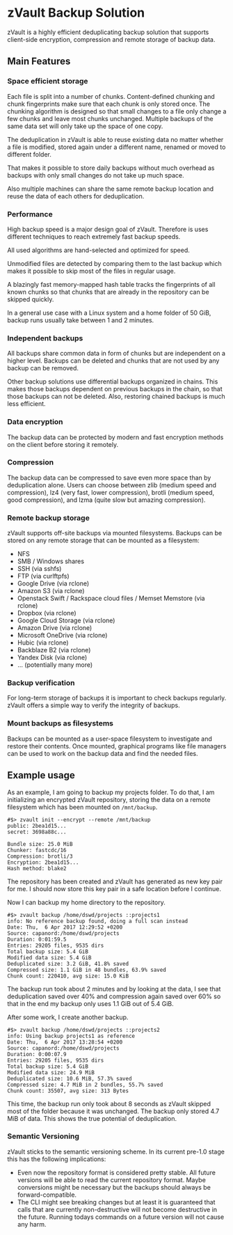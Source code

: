 # zVault Backup Solution
zVault is a highly efficient deduplicating backup solution that supports
client-side encryption, compression and remote storage of backup data.

## Main Features

### Space efficient storage
Each file is split into a number of chunks. Content-defined chunking and chunk
fingerprints make sure that each chunk is only stored once. The chunking
algorithm is designed so that small changes to a file only change a few chunks
and leave most chunks unchanged. Multiple backups of the same data set will only
take up the space of one copy.

The deduplication in zVault is able to reuse existing data no matter whether a
file is modified, stored again under a different name, renamed or moved to
different folder.

That makes it possible to store daily backups without much overhead as backups
with only small changes do not take up much space.

Also multiple machines can share the same remote backup location and reuse the
data of each others for deduplication.

### Performance
High backup speed is a major design goal of zVault. Therefore is uses different
techniques to reach extremely fast backup speeds.

All used algorithms are hand-selected and optimized for speed.

Unmodified files are detected by comparing them to the last backup which makes
it possible to skip most of the files in regular usage.

A blazingly fast memory-mapped hash table tracks the fingerprints of all known
chunks so that chunks that are already in the repository can be skipped quickly.

In a general use case with a Linux system and a home folder of 50 GiB, backup
runs usually take between 1 and 2 minutes.

### Independent backups
All backups share common data in form of chunks but are independent on a higher
level. Backups can be deleted and chunks that are not used by any backup can be
removed.

Other backup solutions use differential backups organized in chains. This makes
those backups dependent on previous backups in the chain, so that those backups
can not be deleted. Also, restoring chained backups is much less efficient.

### Data encryption
The backup data can be protected by modern and fast encryption methods on the
client before storing it remotely.

### Compression
The backup data can be compressed to save even more space than by deduplication
alone. Users can choose between zlib (medium speed and compression),
lz4 (very fast, lower compression), brotli (medium speed, good compression), and
lzma (quite slow but amazing compression).

### Remote backup storage
zVault supports off-site backups via mounted filesystems. Backups can be stored
on any remote storage that can be mounted as a filesystem:
- NFS
- SMB / Windows shares
- SSH (via sshfs)
- FTP (via curlftpfs)
- Google Drive (via rclone)
- Amazon S3 (via rclone)
- Openstack Swift / Rackspace cloud files / Memset Memstore (via rclone)
- Dropbox (via rclone)
- Google Cloud Storage (via rclone)
- Amazon Drive (via rclone)
- Microsoft OneDrive (via rclone)
- Hubic (via rclone)
- Backblaze B2 (via rclone)
- Yandex Disk (via rclone)
- ... (potentially many more)

### Backup verification
For long-term storage of backups it is important to check backups regularly.
zVault offers a simple way to verify the integrity of backups.

### Mount backups as filesystems
Backups can be mounted as a user-space filesystem to investigate and restore
their contents. Once mounted, graphical programs like file managers can be used
to work on the backup data and find the needed files.


## Example usage

As an example, I am going to backup my projects folder. To do that, I am
initializing an encrypted zVault repository, storing the data on a remote
filesystem which has been mounted on `/mnt/backup`.

    #$> zvault init --encrypt --remote /mnt/backup
    public: 2bea1d15...
    secret: 3698a88c...

    Bundle size: 25.0 MiB
    Chunker: fastcdc/16
    Compression: brotli/3
    Encryption: 2bea1d15...
    Hash method: blake2

The repository has been created and zVault has generated as new key pair for me.
I should now store this key pair in a safe location before I continue.

Now I can backup my home directory to the repository.

    #$> zvault backup /home/dswd/projects ::projects1
    info: No reference backup found, doing a full scan instead
    Date: Thu,  6 Apr 2017 12:29:52 +0200
    Source: capanord:/home/dswd/projects
    Duration: 0:01:59.5
    Entries: 29205 files, 9535 dirs
    Total backup size: 5.4 GiB
    Modified data size: 5.4 GiB
    Deduplicated size: 3.2 GiB, 41.8% saved
    Compressed size: 1.1 GiB in 48 bundles, 63.9% saved
    Chunk count: 220410, avg size: 15.0 KiB

The backup run took about 2 minutes and by looking at the data, I see that
deduplication saved over 40% and compression again saved over 60% so that in the
end my backup only uses 1.1 GiB out of 5.4 GiB.

After some work, I create another backup.

    #$> zvault backup /home/dswd/projects ::projects2
    info: Using backup projects1 as reference
    Date: Thu,  6 Apr 2017 13:28:54 +0200
    Source: capanord:/home/dswd/projects
    Duration: 0:00:07.9
    Entries: 29205 files, 9535 dirs
    Total backup size: 5.4 GiB
    Modified data size: 24.9 MiB
    Deduplicated size: 10.6 MiB, 57.3% saved
    Compressed size: 4.7 MiB in 2 bundles, 55.7% saved
    Chunk count: 35507, avg size: 313 Bytes

This time, the backup run only took about 8 seconds as zVault skipped most of
the folder because it was unchanged. The backup only stored 4.7 MiB of data.
This shows the true potential of deduplication.


### Semantic Versioning
zVault sticks to the semantic versioning scheme. In its current pre-1.0 stage
this has the following implications:
- Even now the repository format is considered pretty stable. All future
  versions will be able to read the current repository format. Maybe conversions
  might be necessary but the backups should always be forward-compatible.
- The CLI might see breaking changes but at least it is guaranteed that calls
  that are currently non-destructive will not become destructive in the future.
  Running todays commands on a future version will not cause any harm.
